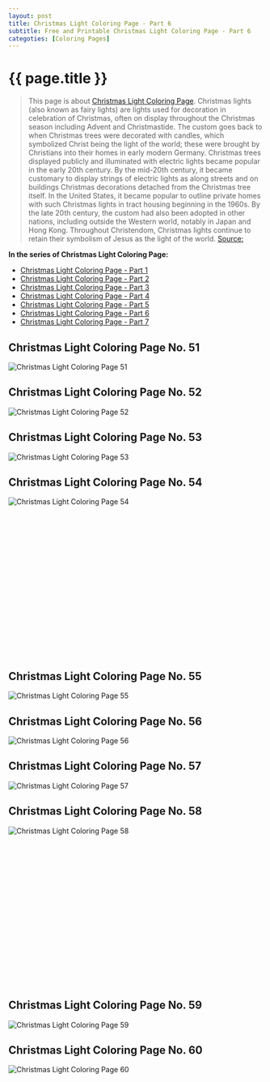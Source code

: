 ```yaml
---
layout: post
title: Christmas Light Coloring Page - Part 6
subtitle: Free and Printable Christmas Light Coloring Page - Part 6
categoties: [Coloring Pages]
---
```

{{ page.title }}
================
> This page is about [Christmas Light Coloring Page](https://freecoloringpages.github.io/). Christmas lights (also known as fairy lights) are lights used for decoration in celebration of Christmas, often on display throughout the Christmas season including Advent and Christmastide. The custom goes back to when Christmas trees were decorated with candles, which symbolized Christ being the light of the world; these were brought by Christians into their homes in early modern Germany. Christmas trees displayed publicly and illuminated with electric lights became popular in the early 20th century. By the mid-20th century, it became customary to display strings of electric lights as along streets and on buildings Christmas decorations detached from the Christmas tree itself. In the United States, it became popular to outline private homes with such Christmas lights in tract housing beginning in the 1960s. By the late 20th century, the custom had also been adopted in other nations, including outside the Western world, notably in Japan and Hong Kong. Throughout Christendom, Christmas lights continue to retain their symbolism of Jesus as the light of the world. [Source: ](https://wikipedia.org/)

**In the series of Christmas Light Coloring Page:**

* [Christmas Light Coloring Page - Part 1](https://freecoloringpages.github.io/2017/11/21/Christmas-Light-Coloring-Page-part-1.html)
* [Christmas Light Coloring Page - Part 2](https://freecoloringpages.github.io/2017/11/21/Christmas-Light-Coloring-Page-part-2.html)
* [Christmas Light Coloring Page - Part 3](https://freecoloringpages.github.io/2017/11/21/Christmas-Light-Coloring-Page-part-3.html)
* [Christmas Light Coloring Page - Part 4](https://freecoloringpages.github.io/2017/11/21/Christmas-Light-Coloring-Page-part-4.html)
* [Christmas Light Coloring Page - Part 5](https://freecoloringpages.github.io/2017/11/21/Christmas-Light-Coloring-Page-part-5.html)
* [Christmas Light Coloring Page - Part 6](https://freecoloringpages.github.io/2017/11/21/Christmas-Light-Coloring-Page-part-6.html)
* [Christmas Light Coloring Page - Part 7](https://freecoloringpages.github.io/2017/11/21/Christmas-Light-Coloring-Page-part-7.html)

## Christmas Light Coloring Page No. 51
![Christmas Light Coloring Page 51](https://freecoloringpages.github.io/img/Christmas-Light-Coloring-Page%20(51).jpg "Christmas Light Coloring Page 51")

## Christmas Light Coloring Page No. 52
![Christmas Light Coloring Page 52](https://freecoloringpages.github.io/img/Christmas-Light-Coloring-Page%20(52).jpg "Christmas Light Coloring Page 52")

## Christmas Light Coloring Page No. 53
![Christmas Light Coloring Page 53](https://freecoloringpages.github.io/img/Christmas-Light-Coloring-Page%20(53).jpg "Christmas Light Coloring Page 53")

## Christmas Light Coloring Page No. 54
![Christmas Light Coloring Page 54](https://freecoloringpages.github.io/img/Christmas-Light-Coloring-Page%20(54).jpg "Christmas Light Coloring Page 54")

<script async src="//pagead2.googlesyndication.com/pagead/js/adsbygoogle.js"></script><!-- Texxtonly --><ins class="adsbygoogle" style="display:inline-block;width:336px;height:280px" data-ad-client="ca-pub-6753140515841889" data-ad-slot="3207852233"></ins><script>(adsbygoogle = window.adsbygoogle || []).push({}); </script>

## Christmas Light Coloring Page No. 55
![Christmas Light Coloring Page 55](https://freecoloringpages.github.io/img/Christmas-Light-Coloring-Page%20(55).jpg "Christmas Light Coloring Page 55")

## Christmas Light Coloring Page No. 56
![Christmas Light Coloring Page 56](https://freecoloringpages.github.io/img/Christmas-Light-Coloring-Page%20(56).jpg "Christmas Light Coloring Page 56")

## Christmas Light Coloring Page No. 57
![Christmas Light Coloring Page 57](https://freecoloringpages.github.io/img/Christmas-Light-Coloring-Page%20(57).jpg "Christmas Light Coloring Page 57")

## Christmas Light Coloring Page No. 58
![Christmas Light Coloring Page 58](https://freecoloringpages.github.io/img/Christmas-Light-Coloring-Page%20(58).jpg "Christmas Light Coloring Page 58")

<script async src="//pagead2.googlesyndication.com/pagead/js/adsbygoogle.js"></script><!-- Texxtonly --><ins class="adsbygoogle" style="display:inline-block;width:336px;height:280px" data-ad-client="ca-pub-6753140515841889" data-ad-slot="3207852233"></ins><script>(adsbygoogle = window.adsbygoogle || []).push({}); </script>

## Christmas Light Coloring Page No. 59
![Christmas Light Coloring Page 59](https://freecoloringpages.github.io/img/Christmas-Light-Coloring-Page%20(59).jpg "Christmas Light Coloring Page 59")

## Christmas Light Coloring Page No. 60
![Christmas Light Coloring Page 60](https://freecoloringpages.github.io/img/Christmas-Light-Coloring-Page%20(60).jpg "Christmas Light Coloring Page 60")

